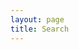 ```yaml
---
layout: page
title: Search
---
```

<div id="search-searchbar"></div>

<div id="search-hits"></div>

<!-- Including InstantSearch.js library and styling -->
<script src="https://cdn.jsdelivr.net/npm/algoliasearch@4.14.2/dist/algoliasearch-lite.umd.js" integrity="sha256-dImjLPUsG/6p3+i7gVKBiDM8EemJAhQ0VvkRK2pVsQY=" crossorigin="anonymous"></script>
<script src="https://cdn.jsdelivr.net/npm/instantsearch.js@4.49.1/dist/instantsearch.production.min.js" integrity="sha256-3s8yn/IU/hV+UjoqczP+9xDS1VXIpMf3QYRUi9XoG0Y=" crossorigin="anonymous"></script>
<link rel="stylesheet" href="https://cdn.jsdelivr.net/npm/instantsearch.css@7.4.5/themes/reset-min.css" integrity="sha256-QlHlZdbSVxaYkUHxhMFhAj/L3pJiW1LuomSCONXBWms=" crossorigin="anonymous">

<script>
  const searchClient = algoliasearch(
    '{{ site.algolia.application_id }}',
    '{{ site.algolia.search_only_api_key }}'
  );
  
  const search = instantsearch({
    indexName: '{{ site.algolia.index_name }}',
    searchClient,
    searchFunction: function(helper) {
      if(helper.state.query != '') {
        helper.search();
      }
    },
    routing: true
  });
  
  search.addWidgets([
    instantsearch.widgets.searchBox({
      container: '#search-searchbar',
      showSubmit: false,
    }),
    instantsearch.widgets.hits({
      container: '#search-hits',
      templates: {
        item(hit, { html, components }) {
          const date = new Date(hit.date * 1000)
          const localeStringOptions = {
            weekday: 'long',
            year: 'numeric',
            month: 'long',
            day: 'numeric'
           }
          const formattedDate = date.toLocaleString('en-US', localeStringOptions)
          return html`
            <div class="post">
              <h1 class="post-title">
                <a href="${hit.url}">
                  ${components.Highlight({ hit, attribute: 'title' })}
                </a>
              </h1>
              <span class="post-date">${formattedDate}</span>
              ${components.Snippet({ hit, attribute: 'content' })}
            </div>
          `;
        },
      },
    })
  ]);
  
  search.start();
</script>

<style>
  #search-searchbar {
    margin-bottom: 1rem;
  }

  .ais-SearchBox-input {
    width: 100%;
    font-size: 20px;
    padding: 10px;
    border-radius: 7px;
    border: 1px solid #aaa;
    appearance: none;
  }
</style>
